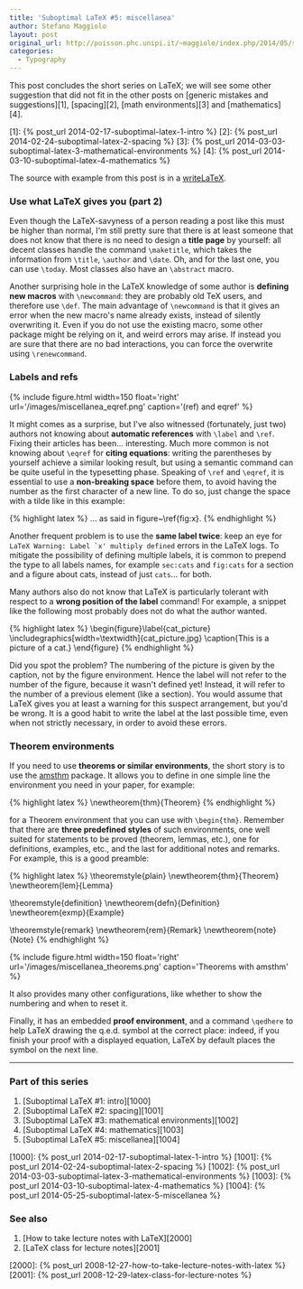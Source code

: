 ```yaml
---
title: 'Suboptimal LaTeX #5: miscellanea'
author: Stefano Maggiolo
layout: post
original_url: http://poisson.phc.unipi.it/~maggiolo/index.php/2014/05/suboptimal-latex-5-miscellanea/
categories:
  - Typography
---
```

This post concludes the short series on LaTeX; we will see some other suggestion that did not fit in the other posts on [generic mistakes and suggestions][1], [spacing][2], [math environments][3] and [mathematics][4].

 [1]: {% post_url 2014-02-17-suboptimal-latex-1-intro %}
 [2]: {% post_url 2014-02-24-suboptimal-latex-2-spacing %}
 [3]: {% post_url 2014-03-03-suboptimal-latex-3-mathematical-environments %}
 [4]: {% post_url 2014-03-10-suboptimal-latex-4-mathematics %}

<!--more-->

The source with example from this post is in a [writeLaTeX][5].

 [5]: https://www.writelatex.com/read/nxycyqqcbyrd

### Use what LaTeX gives you (part 2)

Even though the LaTeX-savyness of a person reading a post like this must be higher than normal, I'm still pretty sure that there is at least someone that does not know that there is no need to design a **title page** by yourself: all decent classes handle the command `\maketitle`, which takes the information from `\title`, `\author` and `\date`. Oh, and for the last one, you can use `\today`. Most classes also have an `\abstract` macro.

Another surprising hole in the LaTeX knowledge of some author is **defining new macros** with `\newcommand`: they are probably old TeX users, and therefore use `\def`. The main advantage of `\newcommand` is that it gives an error when the new macro's name already exists, instead of silently overwriting it. Even if you do not use the existing macro, some other package might be relying on it, and weird errors may arise. If instead you are sure that there are no bad interactions, you can force the overwrite using `\renewcommand`.

### Labels and refs

{% include figure.html width=150 float='right' url='/images/miscellanea_eqref.png' caption='(ref) and eqref' %}

It might comes as a surprise, but I've also witnessed (fortunately, just two) authors not knowing about **automatic references** with `\label` and `\ref`. Fixing their articles has been... interesting. Much more common is not knowing about `\eqref` for **citing equations**: writing the parentheses by yourself achieve a similar looking result, but using a semantic command can be quite useful in the typesetting phase. Speaking of `\ref` and `\eqref`, it is essential to use a **non-breaking space** before them, to avoid having the number as the first character of a new line. To do so, just change the space with a tilde like in this example:

{% highlight latex %}
... as said in figure~\ref{fig:x}.
{% endhighlight %}

Another frequent problem is to use the **same label twice**: keep an eye for ``LaTeX Warning: Label `x' multiply defined`` errors in the LaTeX logs. To mitigate the possibility of defining multiple labels, it is common to prepend the type to all labels names, for example `sec:cats` and `fig:cats` for a section and a figure about cats, instead of just `cats`... for both.

Many authors also do not know that LaTeX is particularly tolerant with respect to a **wrong position of the label** command! For example, a snippet like the following most probably does not do what the author wanted.

{% highlight latex %}
\begin{figure}\label{cat_picture}
\includegraphics[width=\textwidth]{cat_picture.jpg}
\caption{This is a picture of a cat.}
\end{figure}
{% endhighlight %}

Did you spot the problem? The numbering of the picture is given by the caption, not by the figure environment. Hence the label will not refer to the number of the figure, because it wasn't defined yet! Instead, it will refer to the number of a previous element (like a section). You would assume that LaTeX gives you at least a warning for this suspect arrangement, but you'd be wrong. It is a good habit to write the label at the last possible time, even when not strictly necessary, in order to avoid these errors.

### Theorem environments

If you need to use **theorems or similar environments**, the short story is to use the [amsthm][6] package. It allows you to define in one simple line the environment you need in your paper, for example:

 [6]: ftp://ftp.ams.org/ams/doc/amscls/amsthdoc.pdf

{% highlight latex %}
\newtheorem{thm}{Theorem}
{% endhighlight %}

for a Theorem environment that you can use with `\begin{thm}`. Remember that there are **three predefined styles** of such environments, one well suited for statements to be proved (theorem, lemmas, etc.), one for definitions, examples, etc., and the last for additional notes and remarks. For example, this is a good preamble:

{% highlight latex %}
\theoremstyle{plain}
\newtheorem{thm}{Theorem}
\newtheorem{lem}{Lemma}

\theoremstyle{definition}
\newtheorem{defn}{Definition}
\newtheorem{exmp}{Example}

\theoremstyle{remark}
\newtheorem{rem}{Remark}
\newtheorem{note}{Note}
{% endhighlight %}

{% include figure.html width=150 float='right' url='/images/miscellanea_theorems.png' caption='Theorems with amsthm' %}

It also provides many other configurations, like whether to show the numbering and when to reset it.

Finally, it has an embedded **proof environment**, and a command `\qedhere` to help LaTeX drawing the q.e.d. symbol at the correct place: indeed, if you finish your proof with a displayed equation, LaTeX by default places the symbol on the next line.

<!-- DO NOT EDIT BELOW THIS LINE -->
* * *

### Part of this series

1. [Suboptimal LaTeX #1: intro][1000]
1. [Suboptimal LaTeX #2: spacing][1001]
1. [Suboptimal LaTeX #3: mathematical environments][1002]
1. [Suboptimal LaTeX #4: mathematics][1003]
1. [Suboptimal LaTeX #5: miscellanea][1004]

 [1000]: {% post_url 2014-02-17-suboptimal-latex-1-intro %}
 [1001]: {% post_url 2014-02-24-suboptimal-latex-2-spacing %}
 [1002]: {% post_url 2014-03-03-suboptimal-latex-3-mathematical-environments %}
 [1003]: {% post_url 2014-03-10-suboptimal-latex-4-mathematics %}
 [1004]: {% post_url 2014-05-25-suboptimal-latex-5-miscellanea %}


### See also

1. [How to take lecture notes with LaTeX][2000]
1. [LaTeX class for lecture notes][2001]

 [2000]: {% post_url 2008-12-27-how-to-take-lecture-notes-with-latex %}
 [2001]: {% post_url 2008-12-29-latex-class-for-lecture-notes %}
